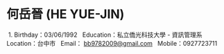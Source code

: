 # 何岳晉 (HE YUE-JIN)

  1. Birthday：03/06/1992
   Education：私立僑光科技大學 - 資訊管理系
   Location：台中市
   Email： bb9782009@gmail.com
   Mobile：0927723711

